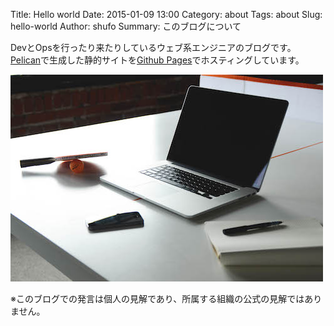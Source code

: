 Title: Hello world
Date: 2015-01-09 13:00
Category: about
Tags: about
Slug: hello-world
Author: shufo
Summary: このブログについて

DevとOpsを行ったり来たりしているウェブ系エンジニアのブログです。  
[Pelican](http://blog.getpelican.com/)で生成した静的サイトを[Github Pages](https://pages.github.com/)でホスティングしています。

![意識の高い画像](/images/71.jpg "意識の高い画像")

※このブログでの発言は個人の見解であり、所属する組織の公式の見解ではありません。
